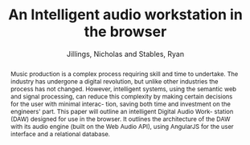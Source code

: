--- 
  title: "An Intelligent audio workstation in the browser" 
  abstract: "Music production is a complex process requiring skill and time to undertake. The industry has undergone a digital revolution, but unlike other industries the process has not changed. However, intelligent systems, using the semantic web and signal processing, can reduce this complexity by making certain decisions for the user with minimal interac- tion, saving both time and investment on the engineers' part. This paper will outline an intelligent Digital Audio Work- station (DAW) designed for use in the browser. It outlines the architecture of the DAW with its audio engine (built on the Web Audio API), using AngularJS for the user interface and a relational database." 
  address: "London" 
  author: "Jillings, Nicholas and Stables, Ryan" 
  booktitle: "Proceedings of the International Web Audio Conference" 
  editor: "Jillings, Nicholas and Stables, Ryan" 
  month: "Proceedings of the International Web Audio Conference"
  pages: "" 
  publisher: "Queen Mary University of London" 
  series: "WAC '17"
  type: "Poster"  
  year: "2017" 
  id: "2017_EA_37" 
  tags: year2017 
---